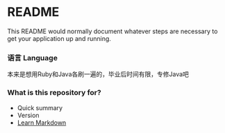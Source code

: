 # README #

This README would normally document whatever steps are necessary to get your application up and running.

### 语言 Language

本来是想用Ruby和Java各刷一遍的，毕业后时间有限，专修Java吧

### What is this repository for? ###

* Quick summary
* Version
* [Learn Markdown](https://bitbucket.org/tutorials/markdowndemo)
